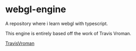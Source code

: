 # webgl-engine
A repository where i learn webgl with typescript.

This engine is entirely based off the work of Travis Vroman.

[TravisVroman](https://www.youtube.com/c/TravisVroman)
